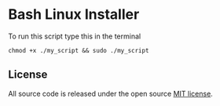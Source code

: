 Bash Linux Installer
=============================


To run this script type this in the terminal
```
chmod +x ./my_script && sudo ./my_script
```


## License

All source code is released under the open source [MIT license](http://choosealicense.com/licenses/mit/).
